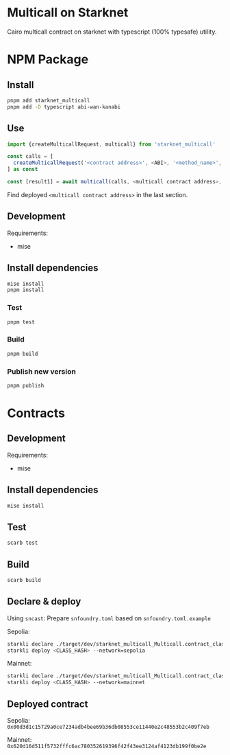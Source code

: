# Multicall on Starknet

Cairo multicall contract on starknet with typescript (100% typesafe) utility.

# NPM Package

## Install

```sh
pnpm add starknet_multicall
pnpm add -D typescript abi-wan-kanabi
```

## Use

```ts
import {createMulticallRequest, multicall} from 'starknet_multicall'

const calls = [
  createMulticallRequest('<contract address>', <ABI>, '<method_name>', [<method_arg1>, <method_arg2>]),
] as const

const [result1] = await multicall(calls, <multicall contract address>, <providerOrAccount>)
```

Find deployed `<multicall contract address>` in the last section.

## Development

Requirements:
-   mise

## Install dependencies

```sh
mise install
pnpm install
```

### Test

```sh
pnpm test
```

### Build

```sh
pnpm build
```

### Publish new version

```sh
pnpm publish
```

# Contracts

## Development

Requirements:
-   mise

## Install dependencies

```sh
mise install
```

## Test

```sh
scarb test
```

## Build

```sh
scarb build
```

## Declare & deploy

Using `sncast`: Prepare `snfoundry.toml` based on `snfoundry.toml.example`

Sepolia:
```sh
starkli declare ./target/dev/starknet_multicall_Multicall.contract_class.json --compiler-version=2.8.2 --network=sepolia
starkli deploy <CLASS_HASH> --network=sepolia
```

Mainnet:
```sh
starkli declare ./target/dev/starknet_multicall_Multicall.contract_class.json --compiler-version=2.8.2 --network=mainnet
starkli deploy <CLASS_HASH> --network=mainnet
```

## Deployed contract

Sepolia: `0x00d3d1c15729a0ce7234adb4bee69b36db08553ce11440e2c48553b2c409f7eb`

Mainnet: `0x620d16d511f5732fffc6ac780352619396f42f43ee3124af4123db199f0be2e`
